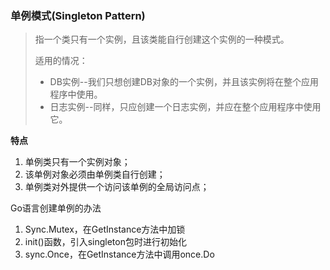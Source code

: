 

### 单例模式(Singleton Pattern)

> 指一个类只有一个实例，且该类能自行创建这个实例的一种模式。
>
> 适用的情况：
>
> - DB实例--我们只想创建DB对象的一个实例，并且该实例将在整个应用程序中使用。
> - 日志实例--同样，只应创建一个日志实例，并应在整个应用程序中使用它。

**特点**

1. 单例类只有一个实例对象；
2. 该单例对象必须由单例类自行创建；
3. 单例类对外提供一个访问该单例的全局访问点；

Go语言创建单例的办法

1. Sync.Mutex，在GetInstance方法中加锁
2. init()函数，引入singleton包时进行初始化
3. sync.Once，在GetInstance方法中调用once.Do